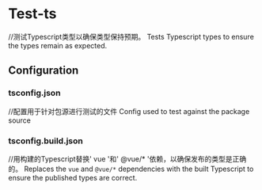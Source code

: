 # Test-ts
//测试Typescript类型以确保类型保持预期。
Tests Typescript types to ensure the types remain as expected.

## Configuration

### tsconfig.json
//配置用于针对包源进行测试的文件
Config used to test against the package source

### tsconfig.build.json
//用构建的Typescript替换' vue '和' @vue/* '依赖，以确保发布的类型是正确的。
Replaces the `vue` and `@vue/*` dependencies with the built Typescript to ensure the published types are correct.
